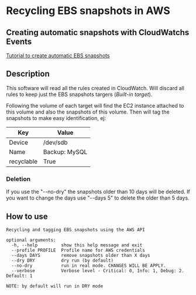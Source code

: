 # Recycling EBS snapshots in AWS

## Creating automatic snapshots with CloudWatchs Events

[Tutorial to create automatic EBS snapshots](http://docs.aws.amazon.com/AmazonCloudWatch/latest/events/TakeScheduledSnapshot.html)

## Description

This software will read all the rules created in CloudWatch. Will discard all rules to keep just the EBS snapshots targers (*Built-in target*).

Following the volume of each target will find the EC2 instance attached to this volume and also the snapshots of this volume. Then will tag the snapshots to make easy identification, ej:

|  Key | Value  | 
|---|---|
| Device | /dev/sdb  |
| Name | Backup: MySQL |
| recyclable | True |

### Deletion

If you use the "--no-dry" the snapshots older than 10 days will be deleted. If you want to change the days use "--days 5" to delete the older than 5 days.

## How to use

```
Recycling and tagging EBS snapshots using the AWS API

optional arguments:
  -h, --help         show this help message and exit
  --profile PROFILE  Profile name for AWS credentials
  --days DAYS        remove snapshots older than X days
  --dry DRY          dry run (by default)
  --no-dry           run in real mode. CHANGES WILL BE APPLY.
  --verbose          Verbose level - Critical: 0, Info: 1, Debug: 2. Default: 1

NOTE: by default will run in DRY mode
```


